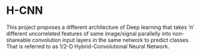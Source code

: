 # H-CNN
This project proposes a different architecture of Deep learning that takes ‘n’ different uncorrelated features of same image/signal parallelly into non-shareable convolution input layers in the same network to predict classes. That is referred to as 1/2-D Hybrid-Convolutional Neural Network.
